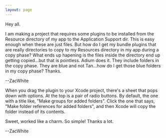 ```yaml
---
layout: page
---
```


Hey all.

I am making a project that requires some plugins to be installed from the Resource directory of my app to the Application Support dir. This is easy enough when these are just files. But how do I get my bundle plugins that are really directories to copy to my Resources directory in my app during a copy phase? What ends up hapening is the files inside the directory end up getting copied...but that is pointless. Adium does it. They include folders in the copy phase. They are blue and not Tan...how do I get those blue folders in my copy phase? Thanks.

--ZacWhite

When you drag the plugin to your Xcode project, there's a sheet that pops down with options. At the top is a pair of radio buttons. By default, the one with a title like, "Make groups for added folders". Click the one that says, "Make folder references for added folders", and then Xcode will copy the folder instead of its contents.

Sweet, worked like a charm. So simple! Thanks a lot.

--ZacWhite
